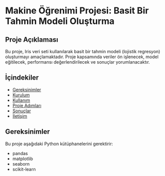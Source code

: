 # Makine Öğrenimi Projesi: Basit Bir Tahmin Modeli Oluşturma

## Proje Açıklaması

Bu proje, Iris veri seti kullanılarak basit bir tahmin modeli (lojistik regresyon) oluşturmayı amaçlamaktadır. Proje kapsamında veriler ön işlenecek, model eğitilecek, performansı değerlendirilecek ve sonuçlar yorumlanacaktır.

## İçindekiler

- [Gereksinimler](#gereksinimler)
- [Kurulum](#kurulum)
- [Kullanım](#kullanım)
- [Proje Adımları](#proje-adımları)
- [Sonuçlar](#sonuçlar)
- [İletişim](#iletişim)

## Gereksinimler

Bu proje aşağıdaki Python kütüphanelerini gerektirir:

- pandas
- matplotlib
- seaborn
- scikit-learn
